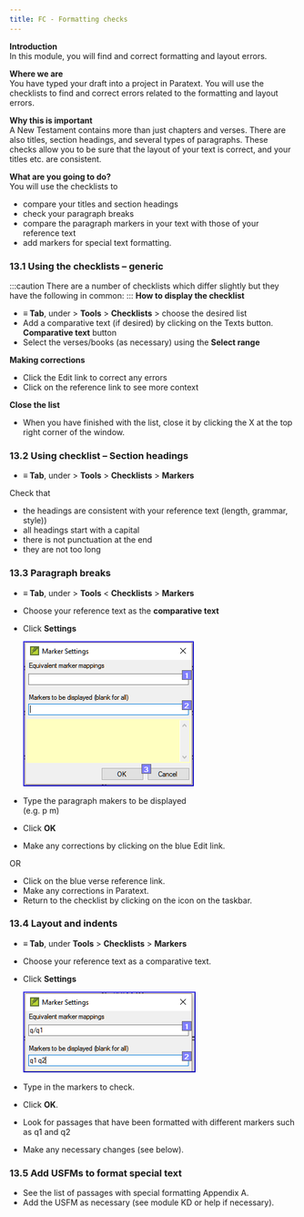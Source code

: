 ```yaml
---
title: FC - Formatting checks
---
```

**Introduction**  
In this module, you will find and correct formatting and layout errors.

**Where we are**  
You have typed your draft into a project in Paratext. You will use the checklists to find and correct errors related to the formatting and layout errors.

**Why this is important**  
A New Testament contains more than just chapters and verses. There are also titles, section headings, and several types of paragraphs. These checks allow you to be sure that the layout of your text is correct, and your titles etc. are consistent.

**What are you going to do?**  
You will use the checklists to

-   compare your titles and section headings
-   check your paragraph breaks
-   compare the paragraph markers in your text with those of your reference text
-   add markers for special text formatting.

### 13.1 Using the checklists – generic
:::caution
There are a number of checklists which differ slightly but they have the following in common:
:::
**How to display the checklist**  
-   **≡ Tab**, under \> **Tools** \> **Checklists** \> choose the desired list
-   Add a comparative text (if desired) by clicking on the Texts button. **Comparative text** button
-   Select the verses/books (as necessary) using the **Select range**

**Making corrections**  
-   Click the Edit link to correct any errors
-   Click on the reference link to see more context

**Close the list**  
-   When you have finished with the list, close it by clicking the X at the top right corner of the window.

### 13.2 Using checklist – Section headings

-   **≡ Tab**, under \> **Tools** \> **Checklists** \> **Markers**

Check that

-   the headings are consistent with your reference text (length, grammar, style))
-   all headings start with a capital
-   there is not punctuation at the end
-   they are not too long

### 13.3 Paragraph breaks

-   **≡ Tab**, under \> **Tools** \< **Checklists** \> **Markers**
-   Choose your reference text as the **comparative text**
-   Click **Settings**

    ![](media/65f9db30b2456f60357c7ec00051f91c.png)

-   Type the paragraph makers to be displayed  
    (e.g. p m)

-   Click **OK**
-   Make any corrections by clicking on the blue Edit link.

OR

-   Click on the blue verse reference link.
-   Make any corrections in Paratext.
-   Return to the checklist by clicking on the icon on the taskbar.

### 13.4 Layout and indents

-   **≡ Tab**, under **Tools** \> **Checklists** \> **Markers**
-   Choose your reference text as a comparative text.
-   Click **Settings**

    ![](media/4d7fb5194d8f330907ee17d34cc7ab19.png)

-   Type in the markers to check.
-   Click **OK**.
-   Look for passages that have been formatted with different markers such as q1 and q2
-   Make any necessary changes (see below).

### 13.5 Add USFMs to format special text

-   See the list of passages with special formatting Appendix A.
-   Add the USFM as necessary (see module KD or help if necessary).
